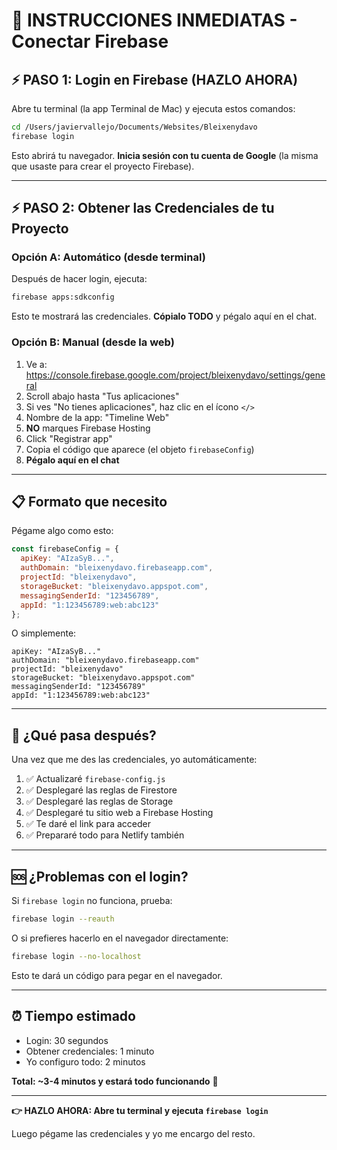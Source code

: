 # 🚀 INSTRUCCIONES INMEDIATAS - Conectar Firebase

## ⚡ PASO 1: Login en Firebase (HAZLO AHORA)

Abre tu terminal (la app Terminal de Mac) y ejecuta estos comandos:

```bash
cd /Users/javiervallejo/Documents/Websites/Bleixenydavo
firebase login
```

Esto abrirá tu navegador. **Inicia sesión con tu cuenta de Google** (la misma que usaste para crear el proyecto Firebase).

---

## ⚡ PASO 2: Obtener las Credenciales de tu Proyecto

### Opción A: Automático (desde terminal)

Después de hacer login, ejecuta:

```bash
firebase apps:sdkconfig
```

Esto te mostrará las credenciales. **Cópialo TODO** y pégalo aquí en el chat.

### Opción B: Manual (desde la web)

1. Ve a: https://console.firebase.google.com/project/bleixenydavo/settings/general
2. Scroll abajo hasta "Tus aplicaciones"
3. Si ves "No tienes aplicaciones", haz clic en el ícono `</>`
4. Nombre de la app: "Timeline Web"
5. **NO** marques Firebase Hosting
6. Click "Registrar app"
7. Copia el código que aparece (el objeto `firebaseConfig`)
8. **Pégalo aquí en el chat**

---

## 📋 Formato que necesito

Pégame algo como esto:

```javascript
const firebaseConfig = {
  apiKey: "AIzaSyB...",
  authDomain: "bleixenydavo.firebaseapp.com",
  projectId: "bleixenydavo",
  storageBucket: "bleixenydavo.appspot.com",
  messagingSenderId: "123456789",
  appId: "1:123456789:web:abc123"
};
```

O simplemente:

```
apiKey: "AIzaSyB..."
authDomain: "bleixenydavo.firebaseapp.com"
projectId: "bleixenydavo"
storageBucket: "bleixenydavo.appspot.com"
messagingSenderId: "123456789"
appId: "1:123456789:web:abc123"
```

---

## 🎯 ¿Qué pasa después?

Una vez que me des las credenciales, yo automáticamente:

1. ✅ Actualizaré `firebase-config.js`
2. ✅ Desplegaré las reglas de Firestore
3. ✅ Desplegaré las reglas de Storage
4. ✅ Desplegaré tu sitio web a Firebase Hosting
5. ✅ Te daré el link para acceder
6. ✅ Prepararé todo para Netlify también

---

## 🆘 ¿Problemas con el login?

Si `firebase login` no funciona, prueba:

```bash
firebase login --reauth
```

O si prefieres hacerlo en el navegador directamente:

```bash
firebase login --no-localhost
```

Esto te dará un código para pegar en el navegador.

---

## ⏰ Tiempo estimado

- Login: 30 segundos
- Obtener credenciales: 1 minuto
- Yo configuro todo: 2 minutos

**Total: ~3-4 minutos y estará todo funcionando** 🎉

---

**👉 HAZLO AHORA: Abre tu terminal y ejecuta `firebase login`**

Luego pégame las credenciales y yo me encargo del resto.

